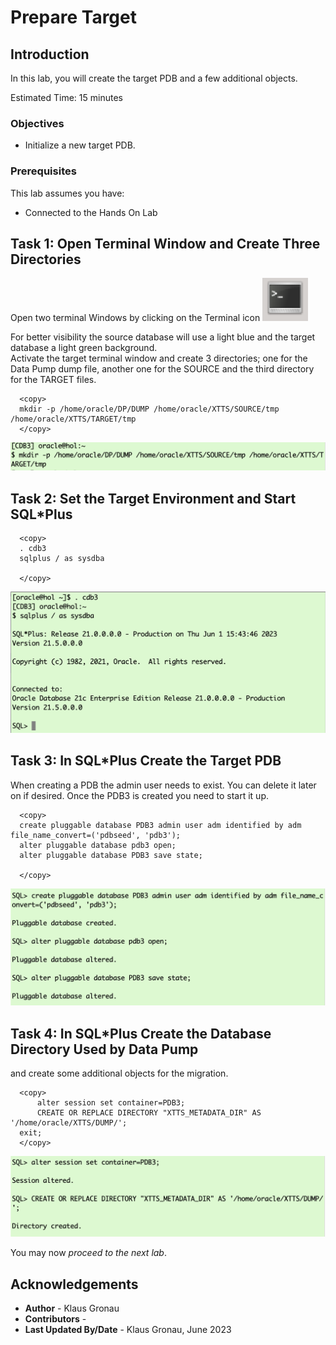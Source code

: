 # Prepare Target

## Introduction

In this lab, you will create the target PDB and a few additional objects.

Estimated Time: 15 minutes

### Objectives

- Initialize a new target PDB.

### Prerequisites

This lab assumes you have:

- Connected to the Hands On Lab

## Task 1: Open Terminal Window and Create Three Directories

Open two terminal Windows by clicking on the Terminal icon
![terminal](./images/Terminal.png " ")

For better visibility the source database will use a light blue and the target database a light green background.<br>
Activate the target terminal window and create 3 directories; one for the Data Pump dump file, another one for the SOURCE and the third directory for the TARGET files.

  ```
    <copy>
    mkdir -p /home/oracle/DP/DUMP /home/oracle/XTTS/SOURCE/tmp /home/oracle/XTTS/TARGET/tmp
    </copy>
  ```

![Create_Dir_OS](./images/create_directory_os.png " ")


## Task 2: Set the Target Environment and Start SQL*Plus


  ```
    <copy>
    . cdb3
    sqlplus / as sysdba 

    </copy>
  ```

![Login to CDB3](./images/source_cdb3.png " ")


## Task 3: In SQL*Plus Create the Target PDB
When creating a PDB the admin user needs to exist. You can delete it later on if desired. Once the PDB3 is created you need to start it up.
  ```
    <copy>
    create pluggable database PDB3 admin user adm identified by adm file_name_convert=('pdbseed', 'pdb3');
    alter pluggable database pdb3 open;
    alter pluggable database PDB3 save state;

    </copy>
  ```

![Create CDB3](./images/cdb3_create_pdb3.png " ")



## Task 4: In SQL*Plus Create the Database Directory Used by Data Pump
 and create some additional objects for the migration.

  ```
    <copy>    
		alter session set container=PDB3;
		CREATE OR REPLACE DIRECTORY "XTTS_METADATA_DIR" AS '/home/oracle/XTTS/DUMP/';
    exit;
    </copy>
  ```

![create Database Directory Target](./images/create_database_directory_PDB3.png " ")


You may now *proceed to the next lab*.



## Acknowledgements
* **Author** - Klaus Gronau
* **Contributors** -  
* **Last Updated By/Date** - Klaus Gronau, June 2023
